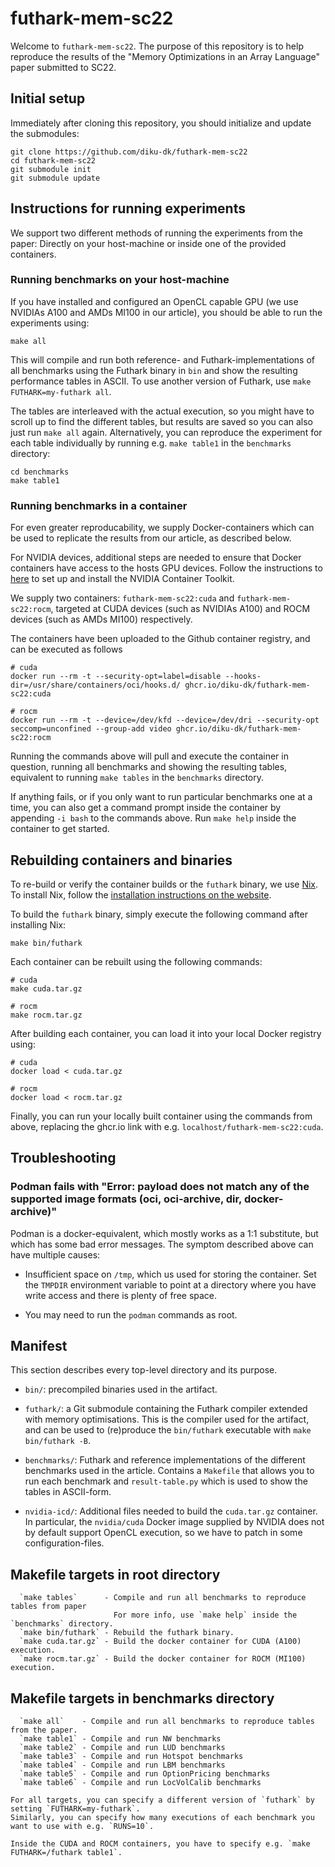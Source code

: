 # futhark-mem-sc22

Welcome to `futhark-mem-sc22`. The purpose of this repository is to help
reproduce the results of the "Memory Optimizations in an Array Language" paper
submitted to SC22.

## Initial setup

Immediately after cloning this repository, you should initialize and update the
submodules:

```
git clone https://github.com/diku-dk/futhark-mem-sc22
cd futhark-mem-sc22
git submodule init
git submodule update
```

## Instructions for running experiments

We support two different methods of running the experiments from the paper:
Directly on your host-machine or inside one of the provided containers.

### Running benchmarks on your host-machine

If you have installed and configured an OpenCL capable GPU (we use NVIDIAs A100
and AMDs MI100 in our article), you should be able to run the experiments using:

```
make all
```

This will compile and run both reference- and Futhark-implementations of all
benchmarks using the Futhark binary in `bin` and show the resulting performance
tables in ASCII. To use another version of Futhark, use `make FUTHARK=my-futhark
all`.

The tables are interleaved with the actual execution, so you might have to
scroll up to find the different tables, but results are saved so you can also
just run `make all` again. Alternatively, you can reproduce the experiment for
each table individually by running e.g. `make table1` in the `benchmarks`
directory:

```
cd benchmarks
make table1
```

### Running benchmarks in a container

For even greater reproducability, we supply Docker-containers which can be used
to replicate the results from our article, as described below.

For NVIDIA devices, additional steps are needed to ensure that Docker containers
have access to the hosts GPU devices. Follow the instructions to
[here](https://docs.nvidia.com/datacenter/cloud-native/container-toolkit/install-guide.html#docker)
to set up and install the NVIDIA Container Toolkit.

We supply two containers: `futhark-mem-sc22:cuda` and `futhark-mem-sc22:rocm`,
targeted at CUDA devices (such as NVIDIAs A100) and ROCM devices (such as AMDs
MI100) respectively.

The containers have been uploaded to the Github container
registry, and can be executed as follows

```
# cuda
docker run --rm -t --security-opt=label=disable --hooks-dir=/usr/share/containers/oci/hooks.d/ ghcr.io/diku-dk/futhark-mem-sc22:cuda

# rocm
docker run --rm -t --device=/dev/kfd --device=/dev/dri --security-opt seccomp=unconfined --group-add video ghcr.io/diku-dk/futhark-mem-sc22:rocm
```

Running the commands above will pull and execute the container in question,
running all benchmarks and showing the resulting tables, equivalent to running
`make tables` in the `benchmarks` directory.

If anything fails, or if you only want to run particular benchmarks one at a
time, you can also get a command prompt inside the container by appending `-i
bash` to the commands above. Run `make help` inside the container to get
started.

## Rebuilding containers and binaries

To re-build or verify the container builds or the `futhark` binary, we use
[Nix](https://nixos.org/). To install Nix, follow the [installation instructions
on the website](https://nixos.org/download.html).

To build the `futhark` binary, simply execute the following command after
installing Nix:

```
make bin/futhark
```

Each container can be rebuilt using the following commands:

```
# cuda
make cuda.tar.gz

# rocm
make rocm.tar.gz
```

After building each container, you can load it into your local Docker registry
using:

```
# cuda
docker load < cuda.tar.gz

# rocm
docker load < rocm.tar.gz
```

Finally, you can run your locally built container using the commands from above,
replacing the ghcr.io link with e.g. `localhost/futhark-mem-sc22:cuda`.

## Troubleshooting

### Podman fails with "Error: payload does not match any of the supported image formats (oci, oci-archive, dir, docker-archive)"

Podman is a docker-equivalent, which mostly works as a 1:1 substitute, but which
has some bad error messages. The symptom described above can have multiple causes:

* Insufficient space on `/tmp`, which us used for storing the
  container.  Set the `TMPDIR` environment variable to point at a
  directory where you have write access and there is plenty of free
  space.

* You may need to run the `podman` commands as root.

## Manifest

This section describes every top-level directory and its purpose.

* `bin/`: precompiled binaries used in the artifact.

* `futhark/`: a Git submodule containing the Futhark compiler extended
  with memory optimisations.  This is the compiler used for the
  artifact, and can be used to (re)produce the `bin/futhark`
  executable with `make bin/futhark -B`.

* `benchmarks/`: Futhark and reference implementations of the different
  benchmarks used in the article. Contains a `Makefile` that allows you to run
  each benchmark and `result-table.py` which is used to show the tables in
  ASCII-form.

* `nvidia-icd/`: Additional files needed to build the `cuda.tar.gz`
  container. In particular, the `nvidia/cuda` Docker image supplied by NVIDIA
  does not by default support OpenCL execution, so we have to patch in some
  configuration-files.

## Makefile targets in root directory

```
  `make tables`      - Compile and run all benchmarks to reproduce tables from paper
                       For more info, use `make help` inside the `benchmarks` directory.
  `make bin/futhark` - Rebuild the futhark binary.
  `make cuda.tar.gz` - Build the docker container for CUDA (A100) execution.
  `make rocm.tar.gz` - Build the docker container for ROCM (MI100) execution.

```

## Makefile targets in benchmarks directory

```
  `make all`    - Compile and run all benchmarks to reproduce tables from the paper.
  `make table1` - Compile and run NW benchmarks
  `make table2` - Compile and run LUD benchmarks
  `make table3` - Compile and run Hotspot benchmarks
  `make table4` - Compile and run LBM benchmarks
  `make table5` - Compile and run OptionPricing benchmarks
  `make table6` - Compile and run LocVolCalib benchmarks

For all targets, you can specify a different version of `futhark` by setting `FUTHARK=my-futhark`.
Similarly, you can specify how many executions of each benchmark you want to use with e.g. `RUNS=10`.

Inside the CUDA and ROCM containers, you have to specify e.g. `make FUTHARK=/futhark table1`.
```

